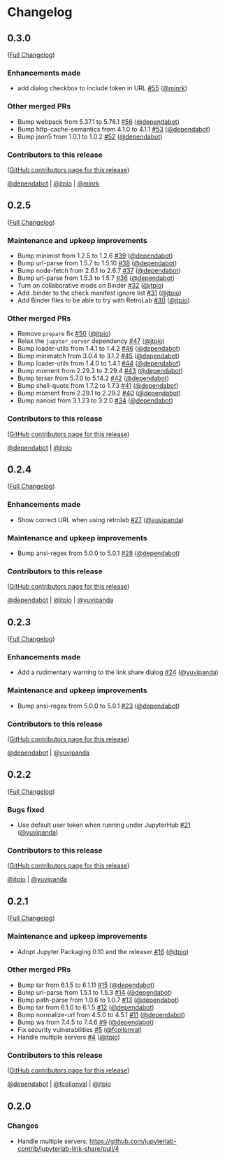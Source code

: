 # Changelog

<!-- <START NEW CHANGELOG ENTRY> -->

## 0.3.0

([Full Changelog](https://github.com/jupyterlab-contrib/jupyterlab-link-share/compare/v0.2.5...d0a3f63d547881e438e68ee66a5a88f796eda90c))

### Enhancements made

- add dialog checkbox to include token in URL [#55](https://github.com/jupyterlab-contrib/jupyterlab-link-share/pull/55) ([@minrk](https://github.com/minrk))

### Other merged PRs

- Bump webpack from 5.37.1 to 5.76.1 [#56](https://github.com/jupyterlab-contrib/jupyterlab-link-share/pull/56) ([@dependabot](https://github.com/dependabot))
- Bump http-cache-semantics from 4.1.0 to 4.1.1 [#53](https://github.com/jupyterlab-contrib/jupyterlab-link-share/pull/53) ([@dependabot](https://github.com/dependabot))
- Bump json5 from 1.0.1 to 1.0.2 [#52](https://github.com/jupyterlab-contrib/jupyterlab-link-share/pull/52) ([@dependabot](https://github.com/dependabot))

### Contributors to this release

([GitHub contributors page for this release](https://github.com/jupyterlab-contrib/jupyterlab-link-share/graphs/contributors?from=2022-12-03&to=2023-03-17&type=c))

[@dependabot](https://github.com/search?q=repo%3Ajupyterlab-contrib%2Fjupyterlab-link-share+involves%3Adependabot+updated%3A2022-12-03..2023-03-17&type=Issues) | [@jtpio](https://github.com/search?q=repo%3Ajupyterlab-contrib%2Fjupyterlab-link-share+involves%3Ajtpio+updated%3A2022-12-03..2023-03-17&type=Issues) | [@minrk](https://github.com/search?q=repo%3Ajupyterlab-contrib%2Fjupyterlab-link-share+involves%3Aminrk+updated%3A2022-12-03..2023-03-17&type=Issues)

<!-- <END NEW CHANGELOG ENTRY> -->

## 0.2.5

([Full Changelog](https://github.com/jupyterlab-contrib/jupyterlab-link-share/compare/v0.2.4...3fbd165391db6ee7f563bc42a2190179b7dec339))

### Maintenance and upkeep improvements

- Bump minimist from 1.2.5 to 1.2.6 [#39](https://github.com/jupyterlab-contrib/jupyterlab-link-share/pull/39) ([@dependabot](https://github.com/dependabot))
- Bump url-parse from 1.5.7 to 1.5.10 [#38](https://github.com/jupyterlab-contrib/jupyterlab-link-share/pull/38) ([@dependabot](https://github.com/dependabot))
- Bump node-fetch from 2.6.1 to 2.6.7 [#37](https://github.com/jupyterlab-contrib/jupyterlab-link-share/pull/37) ([@dependabot](https://github.com/dependabot))
- Bump url-parse from 1.5.3 to 1.5.7 [#36](https://github.com/jupyterlab-contrib/jupyterlab-link-share/pull/36) ([@dependabot](https://github.com/dependabot))
- Turn on collaborative mode on Binder [#32](https://github.com/jupyterlab-contrib/jupyterlab-link-share/pull/32) ([@jtpio](https://github.com/jtpio))
- Add .binder to the check manifest ignore list [#31](https://github.com/jupyterlab-contrib/jupyterlab-link-share/pull/31) ([@jtpio](https://github.com/jtpio))
- Add Binder files to be able to try with RetroLab [#30](https://github.com/jupyterlab-contrib/jupyterlab-link-share/pull/30) ([@jtpio](https://github.com/jtpio))

### Other merged PRs

- Remove `prepare` fix [#50](https://github.com/jupyterlab-contrib/jupyterlab-link-share/pull/50) ([@jtpio](https://github.com/jtpio))
- Relax the `jupyter_server` dependency [#47](https://github.com/jupyterlab-contrib/jupyterlab-link-share/pull/47) ([@jtpio](https://github.com/jtpio))
- Bump loader-utils from 1.4.1 to 1.4.2 [#46](https://github.com/jupyterlab-contrib/jupyterlab-link-share/pull/46) ([@dependabot](https://github.com/dependabot))
- Bump minimatch from 3.0.4 to 3.1.2 [#45](https://github.com/jupyterlab-contrib/jupyterlab-link-share/pull/45) ([@dependabot](https://github.com/dependabot))
- Bump loader-utils from 1.4.0 to 1.4.1 [#44](https://github.com/jupyterlab-contrib/jupyterlab-link-share/pull/44) ([@dependabot](https://github.com/dependabot))
- Bump moment from 2.29.2 to 2.29.4 [#43](https://github.com/jupyterlab-contrib/jupyterlab-link-share/pull/43) ([@dependabot](https://github.com/dependabot))
- Bump terser from 5.7.0 to 5.14.2 [#42](https://github.com/jupyterlab-contrib/jupyterlab-link-share/pull/42) ([@dependabot](https://github.com/dependabot))
- Bump shell-quote from 1.7.2 to 1.7.3 [#41](https://github.com/jupyterlab-contrib/jupyterlab-link-share/pull/41) ([@dependabot](https://github.com/dependabot))
- Bump moment from 2.29.1 to 2.29.2 [#40](https://github.com/jupyterlab-contrib/jupyterlab-link-share/pull/40) ([@dependabot](https://github.com/dependabot))
- Bump nanoid from 3.1.23 to 3.2.0 [#34](https://github.com/jupyterlab-contrib/jupyterlab-link-share/pull/34) ([@dependabot](https://github.com/dependabot))

### Contributors to this release

([GitHub contributors page for this release](https://github.com/jupyterlab-contrib/jupyterlab-link-share/graphs/contributors?from=2021-11-19&to=2022-12-03&type=c))

[@dependabot](https://github.com/search?q=repo%3Ajupyterlab-contrib%2Fjupyterlab-link-share+involves%3Adependabot+updated%3A2021-11-19..2022-12-03&type=Issues) | [@jtpio](https://github.com/search?q=repo%3Ajupyterlab-contrib%2Fjupyterlab-link-share+involves%3Ajtpio+updated%3A2021-11-19..2022-12-03&type=Issues)

## 0.2.4

([Full Changelog](https://github.com/jupyterlab-contrib/jupyterlab-link-share/compare/v0.2.3...ffb6a15bbae346be5a491f0e36fd9811038bdd4b))

### Enhancements made

- Show correct URL when using retrolab [#27](https://github.com/jupyterlab-contrib/jupyterlab-link-share/pull/27) ([@yuvipanda](https://github.com/yuvipanda))

### Maintenance and upkeep improvements

- Bump ansi-regex from 5.0.0 to 5.0.1 [#28](https://github.com/jupyterlab-contrib/jupyterlab-link-share/pull/28) ([@dependabot](https://github.com/dependabot))

### Contributors to this release

([GitHub contributors page for this release](https://github.com/jupyterlab-contrib/jupyterlab-link-share/graphs/contributors?from=2021-11-19&to=2021-11-19&type=c))

[@dependabot](https://github.com/search?q=repo%3Ajupyterlab-contrib%2Fjupyterlab-link-share+involves%3Adependabot+updated%3A2021-11-19..2021-11-19&type=Issues) | [@jtpio](https://github.com/search?q=repo%3Ajupyterlab-contrib%2Fjupyterlab-link-share+involves%3Ajtpio+updated%3A2021-11-19..2021-11-19&type=Issues) | [@yuvipanda](https://github.com/search?q=repo%3Ajupyterlab-contrib%2Fjupyterlab-link-share+involves%3Ayuvipanda+updated%3A2021-11-19..2021-11-19&type=Issues)

## 0.2.3

([Full Changelog](https://github.com/jupyterlab-contrib/jupyterlab-link-share/compare/v0.2.2...1d6bfefc6c0cbfc45217381350dd84de4378fd6d))

### Enhancements made

- Add a rudimentary warning to the link share dialog [#24](https://github.com/jupyterlab-contrib/jupyterlab-link-share/pull/24) ([@yuvipanda](https://github.com/yuvipanda))

### Maintenance and upkeep improvements

- Bump ansi-regex from 5.0.0 to 5.0.1 [#23](https://github.com/jupyterlab-contrib/jupyterlab-link-share/pull/23) ([@dependabot](https://github.com/dependabot))

### Contributors to this release

([GitHub contributors page for this release](https://github.com/jupyterlab-contrib/jupyterlab-link-share/graphs/contributors?from=2021-11-19&to=2021-11-19&type=c))

[@dependabot](https://github.com/search?q=repo%3Ajupyterlab-contrib%2Fjupyterlab-link-share+involves%3Adependabot+updated%3A2021-11-19..2021-11-19&type=Issues) | [@yuvipanda](https://github.com/search?q=repo%3Ajupyterlab-contrib%2Fjupyterlab-link-share+involves%3Ayuvipanda+updated%3A2021-11-19..2021-11-19&type=Issues)

## 0.2.2

([Full Changelog](https://github.com/jupyterlab-contrib/jupyterlab-link-share/compare/v0.2.1...526163e1029b265c52f05f37466e365c30a28a3b))

### Bugs fixed

- Use default user token when running under JupyterHub [#21](https://github.com/jupyterlab-contrib/jupyterlab-link-share/pull/21) ([@yuvipanda](https://github.com/yuvipanda))

### Contributors to this release

([GitHub contributors page for this release](https://github.com/jupyterlab-contrib/jupyterlab-link-share/graphs/contributors?from=2021-09-13&to=2021-11-19&type=c))

[@jtpio](https://github.com/search?q=repo%3Ajupyterlab-contrib%2Fjupyterlab-link-share+involves%3Ajtpio+updated%3A2021-09-13..2021-11-19&type=Issues) | [@yuvipanda](https://github.com/search?q=repo%3Ajupyterlab-contrib%2Fjupyterlab-link-share+involves%3Ayuvipanda+updated%3A2021-09-13..2021-11-19&type=Issues)

## 0.2.1

([Full Changelog](https://github.com/jupyterlab-contrib/jupyterlab-link-share/compare/0.2.0...a9ab3dde03285a7b8597ceb1e26412bcf01bebca))

### Maintenance and upkeep improvements

- Adopt Jupyter Packaging 0.10 and the releaser [#16](https://github.com/jupyterlab-contrib/jupyterlab-link-share/pull/16) ([@jtpio](https://github.com/jtpio))

### Other merged PRs

- Bump tar from 6.1.5 to 6.1.11 [#15](https://github.com/jupyterlab-contrib/jupyterlab-link-share/pull/15) ([@dependabot](https://github.com/dependabot))
- Bump url-parse from 1.5.1 to 1.5.3 [#14](https://github.com/jupyterlab-contrib/jupyterlab-link-share/pull/14) ([@dependabot](https://github.com/dependabot))
- Bump path-parse from 1.0.6 to 1.0.7 [#13](https://github.com/jupyterlab-contrib/jupyterlab-link-share/pull/13) ([@dependabot](https://github.com/dependabot))
- Bump tar from 6.1.0 to 6.1.5 [#12](https://github.com/jupyterlab-contrib/jupyterlab-link-share/pull/12) ([@dependabot](https://github.com/dependabot))
- Bump normalize-url from 4.5.0 to 4.5.1 [#11](https://github.com/jupyterlab-contrib/jupyterlab-link-share/pull/11) ([@dependabot](https://github.com/dependabot))
- Bump ws from 7.4.5 to 7.4.6 [#9](https://github.com/jupyterlab-contrib/jupyterlab-link-share/pull/9) ([@dependabot](https://github.com/dependabot))
- Fix security vulnerabilities [#5](https://github.com/jupyterlab-contrib/jupyterlab-link-share/pull/5) ([@fcollonval](https://github.com/fcollonval))
- Handle multiple servers [#4](https://github.com/jupyterlab-contrib/jupyterlab-link-share/pull/4) ([@jtpio](https://github.com/jtpio))

### Contributors to this release

([GitHub contributors page for this release](https://github.com/jupyterlab-contrib/jupyterlab-link-share/graphs/contributors?from=2021-02-10&to=2021-09-13&type=c))

[@dependabot](https://github.com/search?q=repo%3Ajupyterlab-contrib%2Fjupyterlab-link-share+involves%3Adependabot+updated%3A2021-02-10..2021-09-13&type=Issues) | [@fcollonval](https://github.com/search?q=repo%3Ajupyterlab-contrib%2Fjupyterlab-link-share+involves%3Afcollonval+updated%3A2021-02-10..2021-09-13&type=Issues) | [@jtpio](https://github.com/search?q=repo%3Ajupyterlab-contrib%2Fjupyterlab-link-share+involves%3Ajtpio+updated%3A2021-02-10..2021-09-13&type=Issues)

## 0.2.0

### Changes

- Handle multiple servers: https://github.com/jupyterlab-contrib/jupyterlab-link-share/pull/4
